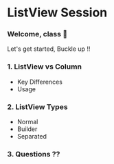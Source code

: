 # ListView Session

### Welcome, class 🥳
Let's get started, Buckle up !!

### 1. ListView vs Column
- Key Differences
- Usage

### 2. ListView Types
- Normal
- Builder
- Separated

### 3. Questions ??